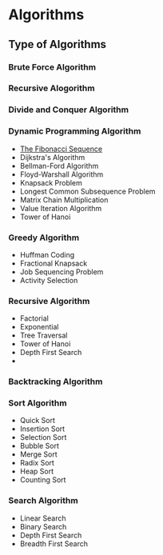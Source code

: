 # Algorithms

## Type of Algorithms

### Brute Force Algorithm

### Recursive Alogorithm

### Divide and Conquer Algorithm

### Dynamic Programming Algorithm
- [The Fibonacci Sequence](https://github.com/fralabi/CybergroundCoding/blob/main/Algorithms/FibonacciSequence.cpp)
- Dijkstra's Algorithm
- Bellman-Ford Algorithm
- Floyd-Warshall Algorithm
- Knapsack Problem
- Longest Common Subsequence Problem
- Matrix Chain Multiplication
- Value Iteration Algorithm
- Tower of Hanoi

### Greedy Algorithm
- Huffman Coding
- Fractional Knapsack
- Job Sequencing Problem
- Activity Selection

### Recursive Algorithm
- Factorial
- Exponential
- Tree Traversal
- Tower of Hanoi
- Depth First Search
- 
### Backtracking Algorithm

### Sort Algorithm
- Quick Sort
- Insertion Sort
- Selection Sort
- Bubble Sort
- Merge Sort
- Radix Sort
- Heap Sort
- Counting Sort

### Search Algorithm
- Linear Search
- Binary Search
- Depth First Search
- Breadth First Search

